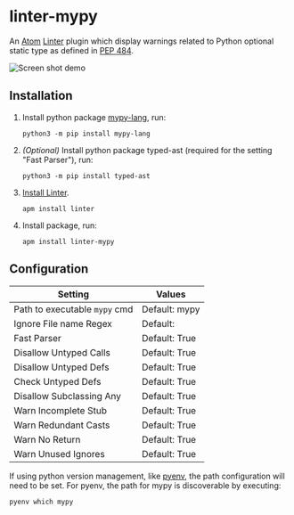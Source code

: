 # linter-mypy

An [Atom][atom] [Linter][linter] plugin which display warnings related to Python optional static type as defined in [PEP 484][spec].

![Screen shot demo](https://github.com/elarivie/linter-mypy/blob/master/doc/ScreenShotDemo.png)

## Installation

1.  Install python package [mypy-lang][mypy], run:

    ```ShellSession
    python3 -m pip install mypy-lang
    ```

2. *(Optional)* Install python package typed-ast (required for the setting "Fast Parser"), run:

	```ShellSession
	python3 -m pip install typed-ast
	```

3.  [Install Linter][install linter].

	```ShellSession
	apm install linter
	```

4.  Install package, run:

    ```ShellSession
    apm install linter-mypy
    ```

## Configuration

| Setting                             | Values         |
| ----------------------------------- | -------------- |
| Path to executable `mypy` cmd       | Default: mypy  |
| Ignore File name Regex              | Default:       |
| Fast Parser                         | Default: True  |
| Disallow Untyped Calls              | Default: True  |
| Disallow Untyped Defs               | Default: True  |
| Check Untyped Defs                  | Default: True  |
| Disallow Subclassing Any            | Default: True  |
| Warn Incomplete Stub                | Default: True  |
| Warn Redundant Casts                | Default: True  |
| Warn No Return                      | Default: True  |
| Warn Unused Ignores                 | Default: True  |

If using python version management, like [pyenv][pyenv], the path configuration will
need to be set.  For pyenv, the path for mypy is discoverable by executing:

```ShellSession
pyenv which mypy
```

[linter]: https://github.com/atom-community/linter
[install linter]: https://github.com/atom-community/linter#installation
[mypy]: https://pypi.python.org/pypi/mypy-lang
[mypy homepage]: http://www.mypy-lang.org/
[pyenv]: https://github.com/yyuu/pyenv
[spec]: https://www.python.org/dev/peps/pep-0484/
[atom]: https://atom.io/
